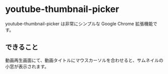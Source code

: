 # youtube-thumbnail-picker

youtube-thumbnail-picker は非常にシンプルな Google Chrome 拡張機能です。

## できること

動画再生画面にて、動画タイトルにマウスカーソルを合わせると、サムネイルの小窓が表示されます。
